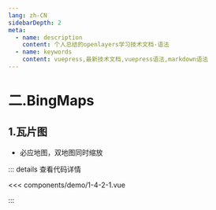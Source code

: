 ```yaml
---
lang: zh-CN
sidebarDepth: 2
meta:
  - name: description
    content: 个人总结的openlayers学习技术文档-语法
  - name: keywords
    content: vuepress,最新技术文档,vuepress语法,markdown语法
---
```


# 二.BingMaps

## 1.瓦片图

- 必应地图，双地图同时缩放


  <Container url="http://localhost:8090/resume/demo/?type=openlayers&name=1-4-2-1.vue" />

::: details 查看代码详情

<<< components/demo/1-4-2-1.vue

:::
